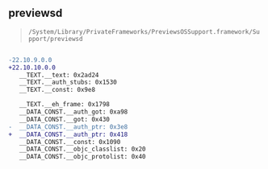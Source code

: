## previewsd

> `/System/Library/PrivateFrameworks/PreviewsOSSupport.framework/Support/previewsd`

```diff

-22.10.9.0.0
+22.10.10.0.0
   __TEXT.__text: 0x2ad24
   __TEXT.__auth_stubs: 0x1530
   __TEXT.__const: 0x9e8

   __TEXT.__eh_frame: 0x1798
   __DATA_CONST.__auth_got: 0xa98
   __DATA_CONST.__got: 0x430
-  __DATA_CONST.__auth_ptr: 0x3e8
+  __DATA_CONST.__auth_ptr: 0x418
   __DATA_CONST.__const: 0x1090
   __DATA_CONST.__objc_classlist: 0x20
   __DATA_CONST.__objc_protolist: 0x40

```
